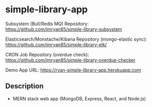 # simple-library-app

Subsystem (Bull/Redis MQ) Repository: https://github.com/imryan85/simple-library-subsystem

Elasticsearch/Monstache/Kibana Repository (mongo-elastic sync): https://github.com/imryan85/simple-library-elk/

CRON Job Repository (overdue check): https://github.com/imryan85/simple-library-overdue-checker

Demo App URL: https://ryan-simple-library-app.herokuapp.com


## Description

- MERN stack web app (MongoDB, Express, React, and Node.js)
